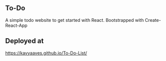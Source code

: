 ## To-Do

A simple todo website to get started with React. Bootstrapped with Create-React-App

## Deployed at

https://kavyaaves.github.io/To-Do-List/
